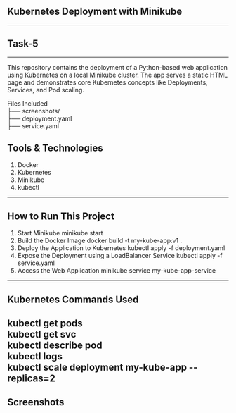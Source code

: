 ## Kubernetes Deployment with Minikube
---
## Task-5
---
This repository contains the deployment of a Python-based web application using Kubernetes on a local Minikube cluster. The app serves a static HTML page and demonstrates core Kubernetes concepts like Deployments, Services, and Pod scaling.

Files Included <br>
├── screenshots/ <br>
├── deployment.yaml <br>
├── service.yaml <br>

## Tools & Technologies
1) Docker
2) Kubernetes
3) Minikube
4) kubectl
----

## How to Run This Project
1. Start Minikube
   minikube start
2. Build the Docker Image
   docker build -t my-kube-app:v1 .
3. Deploy the Application to Kubernetes
   kubectl apply -f deployment.yaml
4. Expose the Deployment using a LoadBalancer Service
   kubectl apply -f service.yaml
5. Access the Web Application
   minikube service my-kube-app-service
---
## Kubernetes Commands Used
 kubectl get pods <br>
 kubectl get svc <br>
 kubectl describe pod <pod-name> <br>
 kubectl logs <pod-name> <br>
 kubectl scale deployment my-kube-app --replicas=2 <br>
 ---
 ## Screenshots
 
